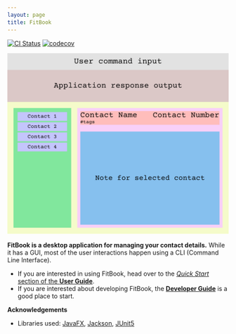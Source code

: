 ```yaml
---
layout: page
title: FitBook
---
```


[![CI Status](https://github.com/AY2324S2-CS2103T-T17-3/tp/actions/workflows/gradle.yml/badge.svg)](https://github.com/AY2324S2-CS2103T-T17-3/tp/actions/workflows/gradle.yml)
[![codecov](https://codecov.io/gh/AY2324S2-CS2103T-T17-3/tp/graph/badge.svg?token=VBA5T73I01)](https://codecov.io/gh/AY2324S2-CS2103T-T17-3/tp)

![Ui](images/Ui.png)

**FitBook is a desktop application for managing your contact details.** While it has a GUI, most of the user interactions happen using a CLI (Command Line Interface).

* If you are interested in using FitBook, head over to the [_Quick Start_ section of the **User Guide**](UserGuide.html#quick-start).
* If you are interested about developing FitBook, the [**Developer Guide**](DeveloperGuide.html) is a good place to start.


**Acknowledgements**

* Libraries used: [JavaFX](https://openjfx.io/), [Jackson](https://github.com/FasterXML/jackson), [JUnit5](https://github.com/junit-team/junit5)
